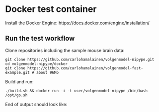 # Docker test container

Install the Docker Engine: https://docs.docker.com/engine/installation/

## Run the test workflow

Clone repositories including the sample mouse brain data:

    git clone https://github.com/carlohamalainen/volgenmodel-nipype.git
    cd volgenmodel-nipype/docker
    git clone https://github.com/carlohamalainen/volgenmodel-fast-example.git # about 96Mb

Build and run:

    ./build.sh && docker run -i -t user/volgenmodel-nipype /bin/bash /opt/go.sh

End of output should look like:


